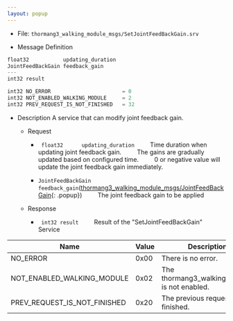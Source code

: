 ```yaml
---
layout: popup
---
```


- File: `thormang3_walking_module_msgs/SetJointFeedBackGain.srv`


- Message Definition
 ```c
 float32           updating_duration
 JointFeedBackGain feedback_gain
 ---
 int32 result

 int32 NO_ERROR                       = 0
 int32 NOT_ENABLED_WALKING_MODULE     = 2
 int32 PREV_REQUEST_IS_NOT_FINISHED   = 32
 ```

- Description
A service that can modify joint feedback gain.

  - Request
    * ` float32      updating_duration`
&emsp;&emsp; Time duration when updating joint feedback gain.
&emsp;&emsp; The gains are gradually updated based on configured time.
&emsp;&emsp; 0 or negative value will update the joint feedback gain immediately.

    * `JointFeedBackGain feedback_gain`([thormang3_walking_module_msgs/JointFeedBackGain]{: .popup})
&emsp;&emsp; The joint feedback gain to be applied

  - Response
    * ` int32 result`
&emsp;&emsp; Result of the "SetJointFeedBackGain" Service

| Name                           | Value | Description                                   |
|--------------------------------|-------|-----------------------------------------------|
| NO_ERROR                       | 0x00  | There is no error.                            |
| NOT_ENABLED_WALKING_MODULE     | 0x02  | The thormang3_walking_module is not enabled.  |
| PREV_REQUEST_IS_NOT_FINISHED   | 0x20  | The previous request is not finished.         |




[thormang3_walking_module_msgs/JointFeedBackGain]: /docs/en/popup/JointFeedBackGain.msg/
